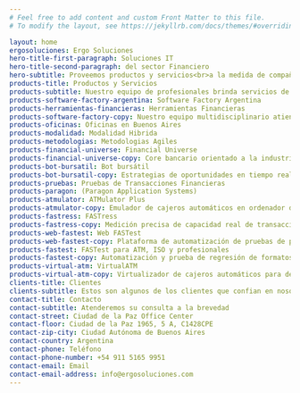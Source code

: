 ```yaml
---
# Feel free to add content and custom Front Matter to this file.
# To modify the layout, see https://jekyllrb.com/docs/themes/#overriding-theme-defaults

layout: home
ergosoluciones: Ergo Soluciones
hero-title-first-paragraph: Soluciones IT
hero-title-second-paragraph: del sector Financiero
hero-subtitle: Proveemos productos y servicios<br>a la medida de compañías de clase mundial
products-title: Productos y Servicios
products-subtitle: Nuestro equipo de profesionales brinda servicios de desarrollo de software.<br>Contamos con herramientas de emulación, testing, Core bancario y bots bursátiles.
products-software-factory-argentina: Software Factory Argentina
products-herramientas-financieras: Herramientas Financieras
products-software-factory-copy: Nuestro equipo multidisciplinario atiende el ciclo de vida completo:<br/> &#8226; Análisis<br/> &#8226; Desarrollo<br/> &#8226; Documentación<br/> &#8226; Implementaciones<br/> &#8226; Guardias<br/> &#8226; Soporte a inicidentes<br/>
products-oficinas: Oficinas en Buenos Aires
products-modalidad: Modalidad Hibrida
products-metodologias: Metodologias Agiles
products-financial-universe: Financial Universe
products-financial-universe-copy: Core bancario orientado a la industria automotriz
products-bot-bursatil: Bot bursátil
products-bot-bursatil-copy: Estrategias de oportunidades en tiempo real en la bolsa de valores
products-pruebas: Pruebas de Transacciones Financieras
products-paragon: (Paragon Application Systems)
products-atmulator: ATMulator Plus
products-atmulator-copy: Emulador de cajeros automáticos en ordenador de escritorio
products-fastress: FASTress
products-fastress-copy: Medición precisa de capacidad real de transacciones mediante pruebas de esfuerzo
products-web-fastest: Web FASTest
products-web-fastest-copy: Plataforma de automatización de pruebas de pagos totalmente online
products-fastest: FASTest para ATM, ISO y profesionales
products-fastest-copy: Automatización y prueba de regresión de formatos de mensajes financieros
products-virtual-atm: VirtualATM
products-virtual-atm-copy: Virtualizador de cajeros automáticos para desarrollo, prueba y validación de aplicaciones a nivel empresarial
clients-title: Clientes
clients-subtitle: Estos son algunos de los clientes que confian en nosotros
contact-title: Contacto
contact-subtitle: Atenderemos su consulta a la brevedad
contact-street: Ciudad de la Paz Office Center
contact-floor: Ciudad de la Paz 1965, 5 A, C1428CPE
contact-zip-city: Ciudad Autónoma de Buenos Aires
contact-country: Argentina
contact-phone: Teléfono
contact-phone-number: +54 911 5165 9951
contact-email: Email
contact-email-address: info@ergosoluciones.com
---
```

